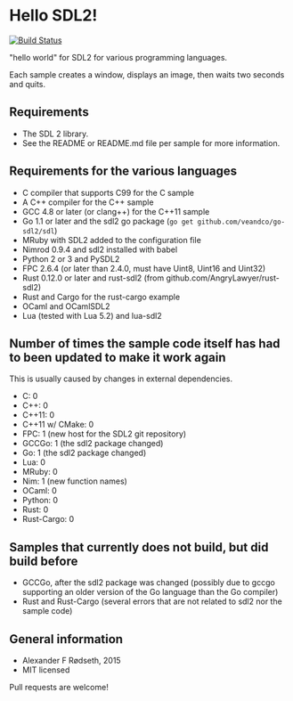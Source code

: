 Hello SDL2!
===========

[![Build Status](https://travis-ci.org/xyproto/hello_sdl2.svg?branch=master)](https://travis-ci.org/xyproto/hello_sdl2)
<!-- [![Build Status](https://drone.io/github.com/xyproto/browserspeak/status.png)](https://drone.io/github.com/xyproto/browserspeak/latest) -->

"hello world" for SDL2 for various programming languages.

Each sample creates a window, displays an image, then waits two seconds and quits.


Requirements
------------

* The SDL 2 library.
* See the README or README.md file per sample for more information.


Requirements for the various languages
--------------------------------------
* C compiler that supports C99 for the C sample
* A C++ compiler for the C++ sample
* GCC 4.8 or later (or clang++) for the C++11 sample
* Go 1.1 or later and the sdl2 go package (`go get github.com/veandco/go-sdl2/sdl`)
* MRuby with SDL2 added to the configuration file
* Nimrod 0.9.4 and sdl2 installed with babel
* Python 2 or 3 and PySDL2
* FPC 2.6.4 (or later than 2.4.0, must have Uint8, Uint16 and Uint32)
* Rust 0.12.0 or later and rust-sdl2 (from github.com/AngryLawyer/rust-sdl2)
* Rust and Cargo for the rust-cargo example
* OCaml and OCamlSDL2
* Lua (tested with Lua 5.2) and lua-sdl2


Number of times the sample code itself has had to been updated to make it work again
------------------------------------------------------------------------------------

This is usually caused by changes in external dependencies.

* C: 0
* C++: 0
* C++11: 0
* C++11 w/ CMake: 0
* FPC: 1 (new host for the SDL2 git repository)
* GCCGo: 1 (the sdl2 package changed)
* Go: 1 (the sdl2 package changed)
* Lua: 0
* MRuby: 0
* Nim: 1 (new function names)
* OCaml: 0
* Python: 0
* Rust: 0
* Rust-Cargo: 0


Samples that currently does not build, but did build before
-----------------------------------------------------------

* GCCGo, after the sdl2 package was changed (possibly due to gccgo supporting an older version of the Go language than the Go compiler)
* Rust and Rust-Cargo (several errors that are not related to sdl2 nor the sample code)


General information
----------------------

* Alexander F Rødseth, 2015
* MIT licensed

Pull requests are welcome!
